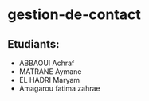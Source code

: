 # gestion-de-contact
## Etudiants:
- ABBAOUI Achraf
- MATRANE Aymane
- EL HADRI Maryam
- Amagarou fatima zahrae
